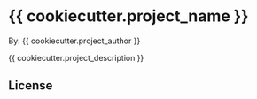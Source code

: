# {{ cookiecutter.project_name }}

By: {{ cookiecutter.project_author }}

{{ cookiecutter.project_description }}

## License
